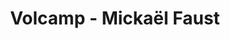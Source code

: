 ---
  name: Mickaël Faust
  title: Volcamp - Mickaël Faust
  abstract: 
  twitter: none
  photo: none
  linkedin: none
  keynotes: false
---